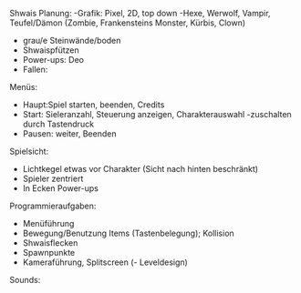 Shwais
Planung:
-Grafik: Pixel, 2D, top down
 -Hexe, Werwolf, Vampir, Teufel/Dämon (Zombie, Frankensteins Monster, Kürbis, Clown)
 - grau/e Steinwände/boden
 - Shwaispfützen
 - Power-ups: Deo
 - Fallen:
 
 Menüs: 
  - Haupt:Spiel starten, beenden, Credits
  - Start: Sieleranzahl, Steuerung anzeigen, Charakterauswahl
    -zuschalten durch Tastendruck
  - Pausen: weiter, Beenden
 
 Spielsicht:
  - Lichtkegel etwas vor Charakter (Sicht nach hinten beschränkt)
  - Spieler zentriert
  - In Ecken Power-ups
  
 Programmieraufgaben:
  - Menüführung
  - Bewegung/Benutzung Items (Tastenbelegung); Kollision
  - Shwaisflecken
  - Spawnpunkte
  - Kameraführung, Splitscreen
  (- Leveldesign)
 
 Sounds:
 
